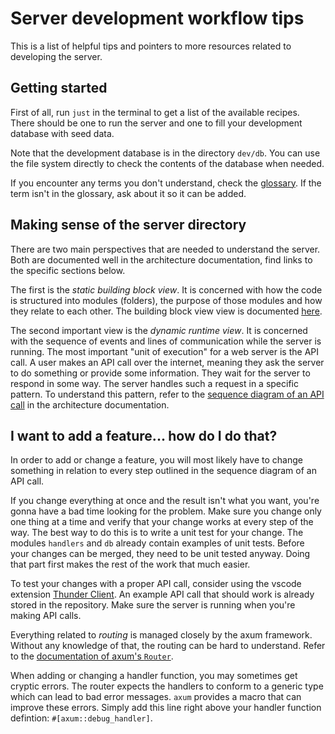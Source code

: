 # Server development workflow tips

This is a list of helpful tips and pointers to more resources related to developing the server.

## Getting started

First of all, run `just` in the terminal to get a list of the available recipes.
There should be one to run the server and one to fill your development database with seed data.

Note that the development database is in the directory `dev/db`.
You can use the file system directly to check the contents of the database when needed.

If you encounter any terms you don't understand, check the [glossary](./arc42/12_glossary.md).
If the term isn't in the glossary, ask about it so it can be added.

## Making sense of the server directory

There are two main perspectives that are needed to understand the server.
Both are documented well in the architecture documentation, find links to the specific sections below.

The first is the _static building block view_.
It is concerned with how the code is structured into modules (folders), the purpose of those modules and how they relate to each other.
The building block view view is documented [here](./arc42/05_building_block_view.md#backend-server-components).

The second important view is the _dynamic runtime view_.
It is concerned with the sequence of events and lines of communication while the server is running.
The most important "unit of execution" for a web server is the API call.
A user makes an API call over the internet, meaning they ask the server to do something or provide some information.
They wait for the server to respond in some way.
The server handles such a request in a specific pattern.
To understand this pattern, refer to the [sequence diagram of an API call](./arc42/06_runtime_view.md#api-request) in the architecture documentation.

## I want to add a feature... how do I do that?

In order to add or change a feature, you will most likely have to change something in relation to every step outlined in the sequence diagram of an API call.

If you change everything at once and the result isn't what you want, you're gonna have a bad time looking for the problem.
Make sure you change only one thing at a time and verify that your change works at every step of the way.
The best way to do this is to write a unit test for your change.
The modules `handlers` and `db` already contain examples of unit tests.
Before your changes can be merged, they need to be unit tested anyway.
Doing that part first makes the rest of the work that much easier.

To test your changes with a proper API call, consider using the vscode extension [Thunder Client](https://github.com/rangav/thunder-client-support#usage).
An example API call that should work is already stored in the repository.
Make sure the server is running when you're making API calls.

Everything related to _routing_ is managed closely by the axum framework.
Without any knowledge of that, the routing can be hard to understand.
Refer to the [documentation of axum's `Router`](https://docs.rs/axum/latest/axum/struct.Router.html).

When adding or changing a handler function, you may sometimes get cryptic errors.
The router expects the handlers to conform to a generic type which can lead to bad error messages.
`axum` provides a macro that can improve these errors.
Simply add this line right above your handler function defintion: `#[axum::debug_handler]`.
